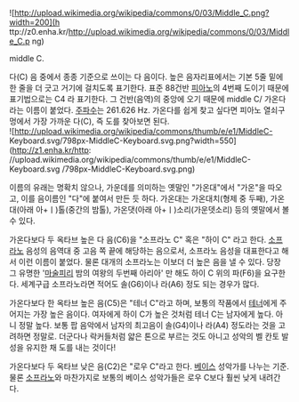 ![http://upload.wikimedia.org/wikipedia/commons/0/03/Middle_C.png?width=200](h
ttp://z0.enha.kr/http://upload.wikimedia.org/wikipedia/commons/0/03/Middle_C.p
ng)

middle C.  

다(C) 음 중에서 종종 기준으로 쓰이는 다 음이다. 높은 음자리표에서는 기본 5줄 밑에 한 줄을 더 긋고 거기에 걸치도록 표기한다. 표준
88건반 [피아노](%ED%94%BC%EC%95%84%EB%85%B8.md)의 4번째 도이기 때문에 표기법으로는 C4 라 표기한다. 그
건반(음역)의 중앙에 오기 때문에 middle C/ 가온다라는 이름이 붙었다.
[주파수](%EC%A3%BC%ED%8C%8C%EC%88%98.md)는 261.626 Hz. 가온다를 쉽게 찾고 싶다면 피아노
열쇠구멍에서 가장 가까운 다(C), 즉 도를 찾아보면 된다.  
![http://upload.wikimedia.org/wikipedia/commons/thumb/e/e1/MiddleC-
Keyboard.svg/798px-MiddleC-Keyboard.svg.png?width=550](http://z1.enha.kr/http:
//upload.wikimedia.org/wikipedia/commons/thumb/e/e1/MiddleC-Keyboard.svg
/798px-MiddleC-Keyboard.svg.png)

이름의 유래는 명확치 않으나, 가운데를 의미하는 옛말인 "가온대"에서 "가온"을 따오고, 이를 음이름인 "다"에 붙여서 만든 듯 하다.
가온대는 가온대치(형제 중 두째), 가온대(아래 아+ㅣ)톨(중간의 밤톨), 가온댓(아래 아+ㅣ)소리(가운뎃소리) 등의 옛말에서 볼 수 있다.  

가온다보다 두 옥타브 높은 다 음(C6)을 "소프라노 C" 혹은 "하이 C" 라고 한다.
[소프라노](%EC%86%8C%ED%94%84%EB%9D%BC%EB%85%B8.md) 음성의 음역대 중 고음 쪽 끝에 해당하는
음으로서, 소프라노 음성을 대표한다고 해서 이런 이름이 붙었다. 물론 대개의 소프라노는 이보더 더 높은 음을 낼 수 있다. 당장 그 유명한 
'[마술피리](%EB%A7%88%EC%88%A0%ED%94%BC%EB%A6%AC%28%EC%98%A4%ED%8E%98%EB%9D%BC%29.md) 밤의 여왕의 두번째 아리아' 만 해도 하이 C 위의 파(F6)을 요구한다. 세계구급 소프라노라면 적어도 솔(G6)이나 라(A6)
정도 되는 경우가 많다.

가온다보다 한 옥타브 높은 음(C5)은 "테너 C"라고 하며, 보통의 작품에서 [테너](%ED%85%8C%EB%84%88.md)에게
주어지는 가장 높은 음이다. 여자에게 하이 C가 높은 것처럼 테너 C는 남자에게 높다. 아니 정말 높다. 보통 팝 음악에서 남자의 최고음이
솔(G4)이나 라(A4) 정도라는 것을 고려하면 정말로. 더군다나 락커들처럼 얇은 톤으로 부르는 것도 아니고 성악의 벨 칸토 발성을 유지한
채 도를 내는 것이다!

가온다보다 두 옥타브 낮은 음(C2)은 "로우 C"라고 한다. [베이스](%EB%B2%A0%EC%9D%B4%EC%8A%A4.md)
성악가를 나누는 기준. 물론 [소프라노](%EC%86%8C%ED%94%84%EB%9D%BC%EB%85%B8.md)와 마찬가지로 보통의
베이스 성악가들은 로우 C보다 훨씬 낮게 내려간다.


